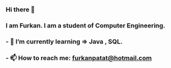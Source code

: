 ### Hi there 👋
###    I am Furkan. I am a student of Computer Engineering.

###    - 🌱 I’m currently learning => Java , SQL.
###    - 📫 How to reach me: furkanpatat@hotmail.com




<!--
**furkanpatat/furkanpatat** is a ✨ _special_ ✨ repository because its `README.md` (this file) appears on your GitHub profile.







